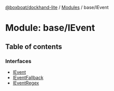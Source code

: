 [@boxboat/dockhand-lite](../README.md) / [Modules](../modules.md) / base/IEvent

# Module: base/IEvent

## Table of contents

### Interfaces

- [IEvent](../interfaces/base_ievent.ievent.md)
- [IEventFallback](../interfaces/base_ievent.ieventfallback.md)
- [IEventRegex](../interfaces/base_ievent.ieventregex.md)
